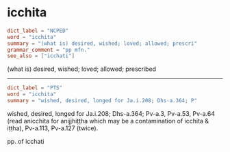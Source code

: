 # icchita

``` toml
dict_label = "NCPED"
word = "icchita"
summary = "(what is) desired, wished; loved; allowed; prescri"
grammar_comment = "pp mfn."
see_also = ["icchati"]
```

(what is) desired, wished; loved; allowed; prescribed

--------------------

``` toml
dict_label = "PTS"
word = "icchita"
summary = "wished, desired, longed for Ja.i.208; Dhs-a.364; P"
```

wished, desired, longed for Ja.i.208; Dhs\-a.364; Pv\-a.3, Pv\-a.53, Pv\-a.64 (read anicchita for anijjhiṭṭha which may be a contamination of icchita & iṭṭha), Pv\-a.113, Pv\-a.127 (twice).

pp. of icchati

